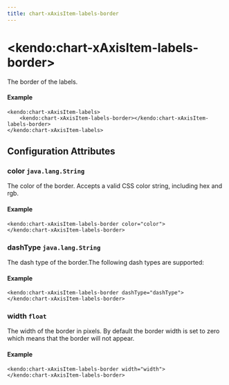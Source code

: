```yaml
---
title: chart-xAxisItem-labels-border
---
```


# \<kendo:chart-xAxisItem-labels-border\>

The border of the labels.

#### Example
    <kendo:chart-xAxisItem-labels>
        <kendo:chart-xAxisItem-labels-border></kendo:chart-xAxisItem-labels-border>
    </kendo:chart-xAxisItem-labels>

## Configuration Attributes

### color `java.lang.String`

The color of the border. Accepts a valid CSS color string, including hex and rgb.

#### Example
    <kendo:chart-xAxisItem-labels-border color="color">
    </kendo:chart-xAxisItem-labels-border>

### dashType `java.lang.String`

The dash type of the border.The following dash types are supported:

#### Example
    <kendo:chart-xAxisItem-labels-border dashType="dashType">
    </kendo:chart-xAxisItem-labels-border>

### width `float`

The width of the border in pixels. By default the border width is set to zero which means that the border will not appear.

#### Example
    <kendo:chart-xAxisItem-labels-border width="width">
    </kendo:chart-xAxisItem-labels-border>

